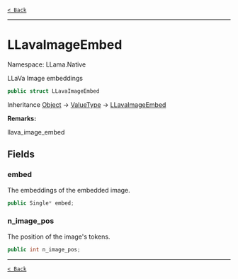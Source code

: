 [`< Back`](./)

---

# LLavaImageEmbed

Namespace: LLama.Native

LLaVa Image embeddings

```csharp
public struct LLavaImageEmbed
```

Inheritance [Object](https://docs.microsoft.com/en-us/dotnet/api/system.object) → [ValueType](https://docs.microsoft.com/en-us/dotnet/api/system.valuetype) → [LLavaImageEmbed](./llama.native.llavaimageembed.md)

**Remarks:**

llava_image_embed

## Fields

### **embed**

The embeddings of the embedded image.

```csharp
public Single* embed;
```

### **n_image_pos**

The position of the image's tokens.

```csharp
public int n_image_pos;
```

---

[`< Back`](./)
